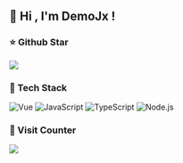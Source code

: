 ## 👻 Hi , I'm DemoJx !
### ⭐️ Github Star
<img src="https://github-readme-stats.vercel.app/api?username=DemoJj&show_icons=true&icon_color=3080ec&text_color=3080ec&bg_color=ffffff&hide_title=true" />

### 🥊 Tech Stack 
![Vue](https://img.shields.io/badge/-Vue-333333?style=flat&logo=vue.js)
![JavaScript](https://img.shields.io/badge/-JavaScript-333333?style=flat&logo=javascript)
![TypeScript](https://img.shields.io/badge/-TypeScript-333333?style=flat&logo=typescript)
![Node.js](https://img.shields.io/badge/-Node-333333?style=flat&logo=node.js)

### 📶 Visit Counter
<img src="https://profile-counter.glitch.me/DemoJj/count.svg" />



